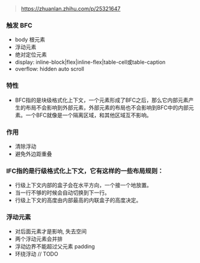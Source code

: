> https://zhuanlan.zhihu.com/p/25321647
### 触发 BFC
* body 根元素
* 浮动元素
* 绝对定位元素
* display: inline-block|flex|inline-flex|table-cell或table-caption
* overflow: hidden auto scroll
### 特性
* BFC指的是块级格式化上下文，一个元素形成了BFC之后，那么它内部元素产生的布局不会影响到外部元素，外部元素的布局也不会影响到BFC中的内部元素。一个BFC就像是一个隔离区域，和其他区域互不影响。

### 作用
* 清除浮动
* 避免外边距重叠

### IFC指的是行级格式化上下文，它有这样的一些布局规则：
* 行级上下文内部的盒子会在水平方向，一个接一个地放置。
* 当一行不够的时候会自动切换到下一行。
* 行级上下文的高度由内部最高的内联盒子的高度决定。


### 浮动元素
* 对后面元素才是影响, 失去空间
* 两个浮动元素会并排
* 浮动边界不能超过父元素 padding
* 环绕浮动 // TODO